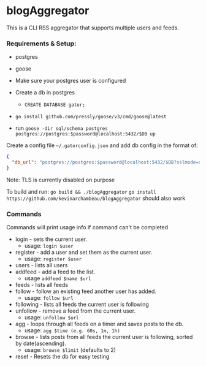 # blogAggregator

This is a CLI RSS aggregator that supports multiple users and feeds.

### Requirements & Setup:
* postgres
* goose


* Make sure your postgres user is configured
* Create a db in postgres
  * `CREATE DATABASE gator;`
* `go install github.com/pressly/goose/v3/cmd/goose@latest`
* run `goose -dir sql/schema postgres postgres://postgres:$password@localhost:5432/$DB up`

Create a config file `~/.gatorconfig.json` and add db config in the format of:
```json
{
  "db_url": "postgres://postgres:$password@localhost:5432/$DB?sslmode=disable"
}
```
Note: TLS is currently disabled on purpose


To build and run: `go build && ./blogAggregator`
`go install https://github.com/kevinarchambeau/blogAggregator` should also work

### Commands
Commands will print usage info if command can't be completed

* login - sets the current user. 
  * usage: `login $user`
* register - add a user and set them as the current user. 
  * usage: `register $user`
* users - lists all users
* addfeed - add a feed to the list. 
  * usage `addfeed $name $url`
* feeds - lists all feeds
* follow - follow an existing feed another user has added. 
  * usage: `follow $url`
* following - lists all feeds the current user is following
* unfollow - remove a feed from the current user. 
  * usage: `unfollow $url`
* agg - loops through all feeds on a timer and saves posts to the db. 
  * usage: `agg $time (e.g. 60s, 1m, 1h)`
* browse - lists posts from all feeds the current user is following, sorted by date(ascending). 
  * usage: `browse $limit` (defaults to 2)
* reset - Resets the db for easy testing
